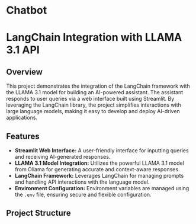 # Chatbot

# LangChain Integration with LLAMA 3.1 API

## Overview

This project demonstrates the integration of the LangChain framework with the LLAMA 3.1 model for building an AI-powered assistant. The assistant responds to user queries via a web interface built using Streamlit. By leveraging the LangChain library, the project simplifies interactions with large language models, making it easy to develop and deploy AI-driven applications.

## Features

- **Streamlit Web Interface:** A user-friendly interface for inputting queries and receiving AI-generated responses.
- **LLAMA 3.1 Model Integration:** Utilizes the powerful LLAMA 3.1 model from Ollama for generating accurate and context-aware responses.
- **LangChain Framework:** Leverages LangChain for managing prompts and handling API interactions with the language model.
- **Environment Configuration:** Environment variables are managed using the `.env` file, ensuring secure and flexible configuration.

## Project Structure
